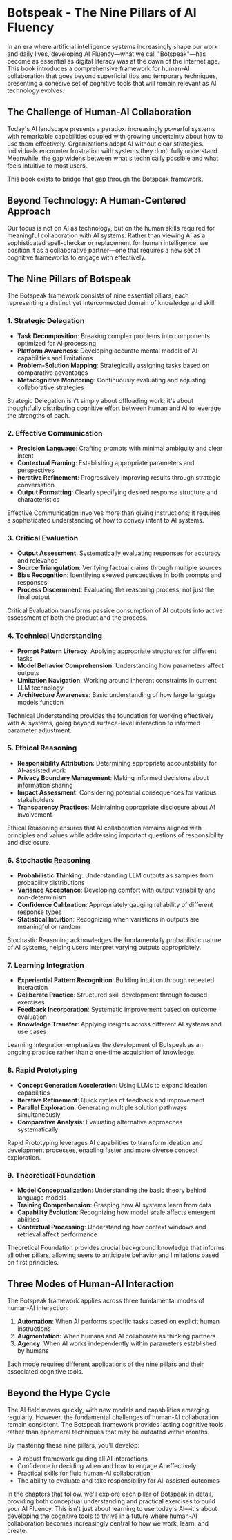 # Botspeak - The Nine Pillars of AI Fluency

In an era where artificial intelligence systems increasingly shape our work and daily lives, developing AI Fluency—what we call "Botspeak"—has become as essential as digital literacy was at the dawn of the internet age. This book introduces a comprehensive framework for human-AI collaboration that goes beyond superficial tips and temporary techniques, presenting a cohesive set of cognitive tools that will remain relevant as AI technology evolves.

## The Challenge of Human-AI Collaboration

Today's AI landscape presents a paradox: increasingly powerful systems with remarkable capabilities coupled with growing uncertainty about how to use them effectively. Organizations adopt AI without clear strategies. Individuals encounter frustration with systems they don't fully understand. Meanwhile, the gap widens between what's technically possible and what feels intuitive to most users.

This book exists to bridge that gap through the Botspeak framework.

## Beyond Technology: A Human-Centered Approach

Our focus is not on AI as technology, but on the human skills required for meaningful collaboration with AI systems. Rather than viewing AI as a sophisticated spell-checker or replacement for human intelligence, we position it as a collaborative partner—one that requires a new set of cognitive frameworks to engage with effectively.

## The Nine Pillars of Botspeak

The Botspeak framework consists of nine essential pillars, each representing a distinct yet interconnected domain of knowledge and skill:

### 1. Strategic Delegation

- **Task Decomposition**: Breaking complex problems into components optimized for AI processing
- **Platform Awareness**: Developing accurate mental models of AI capabilities and limitations
- **Problem-Solution Mapping**: Strategically assigning tasks based on comparative advantages
- **Metacognitive Monitoring**: Continuously evaluating and adjusting collaborative strategies

Strategic Delegation isn't simply about offloading work; it's about thoughtfully distributing cognitive effort between human and AI to leverage the strengths of each.

### 2. Effective Communication

- **Precision Language**: Crafting prompts with minimal ambiguity and clear intent
- **Contextual Framing**: Establishing appropriate parameters and perspectives
- **Iterative Refinement**: Progressively improving results through strategic conversation
- **Output Formatting**: Clearly specifying desired response structure and characteristics

Effective Communication involves more than giving instructions; it requires a sophisticated understanding of how to convey intent to AI systems.

### 3. Critical Evaluation

- **Output Assessment**: Systematically evaluating responses for accuracy and relevance
- **Source Triangulation**: Verifying factual claims through multiple sources
- **Bias Recognition**: Identifying skewed perspectives in both prompts and responses
- **Process Discernment**: Evaluating the reasoning process, not just the final output

Critical Evaluation transforms passive consumption of AI outputs into active assessment of both the product and the process.

### 4. Technical Understanding

- **Prompt Pattern Literacy**: Applying appropriate structures for different tasks
- **Model Behavior Comprehension**: Understanding how parameters affect outputs
- **Limitation Navigation**: Working around inherent constraints in current LLM technology
- **Architecture Awareness**: Basic understanding of how large language models function

Technical Understanding provides the foundation for working effectively with AI systems, going beyond surface-level interaction to informed parameter adjustment.

### 5. Ethical Reasoning

- **Responsibility Attribution**: Determining appropriate accountability for AI-assisted work
- **Privacy Boundary Management**: Making informed decisions about information sharing
- **Impact Assessment**: Considering potential consequences for various stakeholders
- **Transparency Practices**: Maintaining appropriate disclosure about AI involvement

Ethical Reasoning ensures that AI collaboration remains aligned with principles and values while addressing important questions of responsibility and disclosure.

### 6. Stochastic Reasoning

- **Probabilistic Thinking**: Understanding LLM outputs as samples from probability distributions
- **Variance Acceptance**: Developing comfort with output variability and non-determinism
- **Confidence Calibration**: Appropriately gauging reliability of different response types
- **Statistical Intuition**: Recognizing when variations in outputs are meaningful or random

Stochastic Reasoning acknowledges the fundamentally probabilistic nature of AI systems, helping users interpret varying outputs appropriately.

### 7. Learning Integration

- **Experiential Pattern Recognition**: Building intuition through repeated interaction
- **Deliberate Practice**: Structured skill development through focused exercises
- **Feedback Incorporation**: Systematic improvement based on outcome evaluation
- **Knowledge Transfer**: Applying insights across different AI systems and use cases

Learning Integration emphasizes the development of Botspeak as an ongoing practice rather than a one-time acquisition of knowledge.

### 8. Rapid Prototyping

- **Concept Generation Acceleration**: Using LLMs to expand ideation capabilities
- **Iterative Refinement**: Quick cycles of feedback and improvement
- **Parallel Exploration**: Generating multiple solution pathways simultaneously
- **Comparative Analysis**: Evaluating alternative approaches systematically

Rapid Prototyping leverages AI capabilities to transform ideation and development processes, enabling faster and more diverse concept exploration.

### 9. Theoretical Foundation

- **Model Conceptualization**: Understanding the basic theory behind language models
- **Training Comprehension**: Grasping how AI systems learn from data
- **Capability Evolution**: Recognizing how model scale affects emergent abilities
- **Contextual Processing**: Understanding how context windows and retrieval affect performance

Theoretical Foundation provides crucial background knowledge that informs all other pillars, allowing users to anticipate behavior and limitations based on first principles.

## Three Modes of Human-AI Interaction

The Botspeak framework applies across three fundamental modes of human-AI interaction:

1. **Automation**: When AI performs specific tasks based on explicit human instructions
2. **Augmentation**: When humans and AI collaborate as thinking partners
3. **Agency**: When AI works independently within parameters established by humans

Each mode requires different applications of the nine pillars and their associated cognitive tools.

## Beyond the Hype Cycle

The AI field moves quickly, with new models and capabilities emerging regularly. However, the fundamental challenges of human-AI collaboration remain consistent. The Botspeak framework provides lasting cognitive tools rather than ephemeral techniques that may be outdated within months.

By mastering these nine pillars, you'll develop:


- A robust framework guiding all AI interactions
- Confidence in deciding when and how to engage AI effectively
- Practical skills for fluid human-AI collaboration
- The ability to evaluate and take responsibility for AI-assisted outcomes

In the chapters that follow, we'll explore each pillar of Botspeak in detail, providing both conceptual understanding and practical exercises to build your AI Fluency. This isn't just about learning to use today's AI—it's about developing the cognitive tools to thrive in a future where human-AI collaboration becomes increasingly central to how we work, learn, and create.
